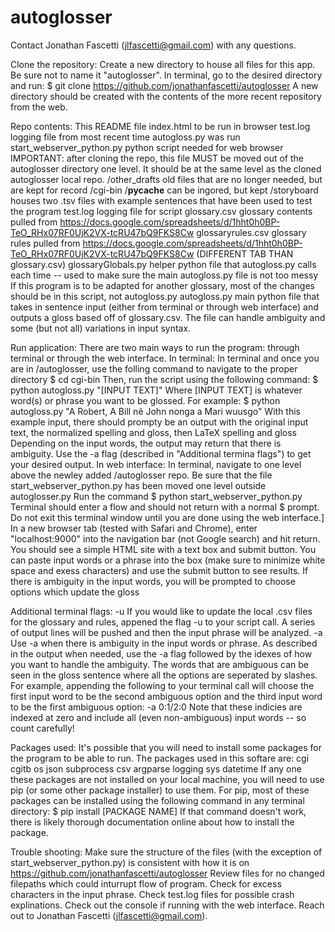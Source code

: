 # autoglosser

Contact Jonathan Fascetti (jlfascetti@gmail.com) with any questions.

Clone the repository:
  Create a new directory to house all files for this app. Be sure not to name it "autoglosser".
  In terminal, go to the desired directory and run:
    $ git clone https://github.com/jonathanfascetti/autoglosser
  A new directory should be created with the contents of the more recent repository from the web.

Repo contents:
  This README file
  index.html
    to be run in browser 
  test.log
    logging file from most recent time autogloss.py was run
  start_webserver_python.py
    python script needed for web browser
    IMPORTANT: after cloning the repo, this file MUST be moved out of the autoglosser directory one level. It should be at the same level as the cloned autoglosser local repo.
  /other_drafts
    old files that are no longer needed, but are kept for record
  /cgi-bin
    /__pycache__
      can be ingored, but kept
    /storyboard
      houses two .tsv files with example sentences that have been used to test the program
    test.log
      logging file for script
    glossary.csv
      glossary contents pulled from https://docs.google.com/spreadsheets/d/1hht0h0BP-TeO_RHx07RF0UjK2VX-tcRU47bQ9FKS8Cw
    glossaryrules.csv
      glossary rules pulled from https://docs.google.com/spreadsheets/d/1hht0h0BP-TeO_RHx07RF0UjK2VX-tcRU47bQ9FKS8Cw (DIFFERENT TAB THAN glossary.csv)
    glossaryGlobals.py
      helper python file that autogloss.py calls each time -- used to make sure the main autogloss.py file is not too messy
      If this program is to be adapted for another glossary, most of the changes should be in this script, not autogloss.py
    autogloss.py
      main python file that takes in sentence input (either from terminal or through web interface) and outputs a gloss based off of glossary.csv. The file can handle ambiguity and some (but not all) variations in input syntax.

Run application:
  There are two main ways to run the program: through terminal or through the web interface.
  In terminal:
    In terminal and once you are in /autoglosser, use the folling command to navigate to the proper directory
      $ cd cgi-bin 
    Then, run the script using the following command:
      $ python autogloss.py "[INPUT TEXT]"
    Where [INPUT TEXT] is whatever word(s) or phrase you want to be glossed.
    For example:
      $ python autogloss.py "A Robert, A Bill nẽ John nonga a Mari wuusgo"
    With this example input, there should prompty be an output with the original input text, the normalized spelling and gloss, then LaTeX spelling and gloss
    Depending on the input words, the output may return that there is ambiguity.
    Use the -a flag (described in "Additional termina flags") to get your desired output.
  In web interface:
    In terminal, navigate to one level above the newley added /autoglosser repo.
    Be sure that the file start_webserver_python.py has been moved one level outside autoglosser.py
    Run the command 
      $ python start_webserver_python.py
    Terminal should enter a flow and should not return with a normal $ prompt. Do not exit this terminal window until you are done using the web interface.]
    In a new browser tab (tested with Safari and Chrome), enter "localhost:9000" into the navigation bar (not Google search) and hit return.
    You should see a simple HTML site with a text box and submit button.
    You can paste input words or a phrase into the box (make sure to minimize white space and exess characters) and use the submit button to see results.
    If there is ambiguity in the input words, you will be prompted to choose options which update the gloss

Additional terminal flags:
  -u
    If you would like to update the local .csv files for the glossary and rules, appened the flag -u to your script call.
    A series of output lines will be pushed and then the input phrase will be analyzed.
  -a
    Use -a when there is ambiguity in the input words or phrase.
    As described in the output when needed, use the -a flag followed by the idexes of how you want to handle the ambiguity. 
    The words that are ambiguous can be seen in the gloss sentence where all the options are seperated by slashes.
    For example, appending the following to your terminal call will choose the first input word to be the second ambiguous option and the third input word to be the first ambiguous option:
      -a 0:1/2:0
    Note that these indicies are indexed at zero and include all (even non-ambiguous) input words -- so count carefully!


Packages used:
  It's possible that you will need to install some packages for the program to be able to run. 
  The packages used in this softare are:
    cgi
    cgitb
    os
    json
    subprocess
    csv
    argparse
    logging
    sys
    datetime
  If any one these packages are not installed on your local machine, you will need to use pip (or some other package installer) to use them. 
  For pip, most of these packages can be installed using the following command in any terminal directory:
    $ pip install [PACKAGE NAME]
  If that command doesn't work, there is likely thorough documentation online about how to install the package.

Trouble shooting:
  Make sure the structure of the files (with the exception of start_webserver_python.py) is consistent with how it is on https://github.com/jonathanfascetti/autoglosser
  Review files for no changed filepaths which could inturrupt flow of program.
  Check for excess characters in the input phrase.
  Check test.log files for possible crash explinations.
  Check out the console if running with the web interface.
  Reach out to Jonathan Fascetti (jlfascetti@gmail.com).


